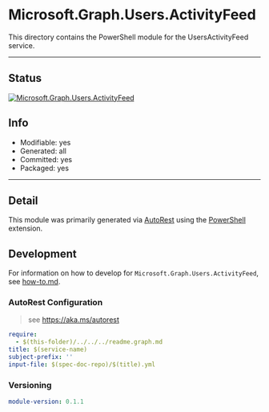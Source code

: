 <!-- region Generated -->
# Microsoft.Graph.Users.ActivityFeed
This directory contains the PowerShell module for the UsersActivityFeed service.

---
## Status
[![Microsoft.Graph.Users.ActivityFeed](https://img.shields.io/powershellgallery/v/Microsoft.Graph.Users.ActivityFeed.svg?style=flat-square&label=Microsoft.Graph.Users.ActivityFeed "Microsoft.Graph.Users.ActivityFeed")](https://www.powershellgallery.com/packages/Microsoft.Graph.Users.ActivityFeed/)

## Info
- Modifiable: yes
- Generated: all
- Committed: yes
- Packaged: yes

---
## Detail
This module was primarily generated via [AutoRest](https://github.com/Azure/autorest) using the [PowerShell](https://github.com/Azure/autorest.powershell) extension.

## Development
For information on how to develop for `Microsoft.Graph.Users.ActivityFeed`, see [how-to.md](how-to.md).
<!-- endregion -->

### AutoRest Configuration

> see https://aka.ms/autorest

``` yaml
require:
  - $(this-folder)/../../../readme.graph.md
title: $(service-name)
subject-prefix: ''
input-file: $(spec-doc-repo)/$(title).yml
```
### Versioning

``` yaml
module-version: 0.1.1
```

